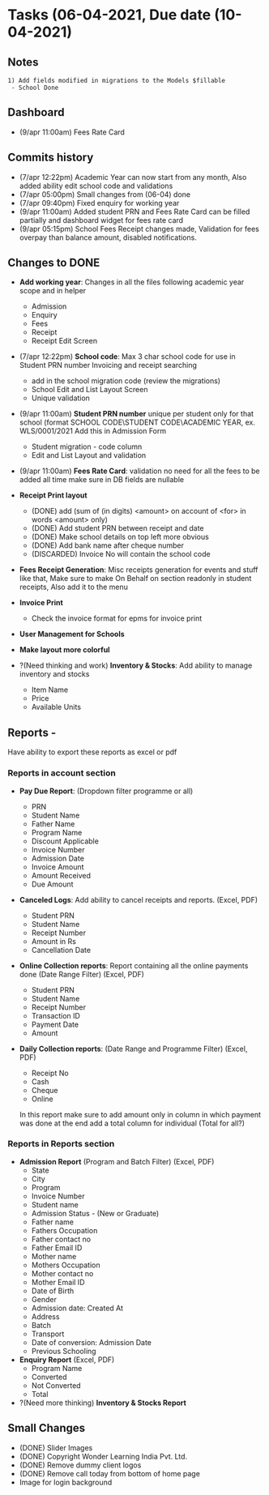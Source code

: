 # Tasks (06-04-2021, Due date (10-04-2021)

## Notes

```
1) Add fields modified in migrations to the Models $fillable
 - School Done

```

## Dashboard

-   (9/apr 11:00am) Fees Rate Card

## Commits history

-   (7/apr 12:22pm) Academic Year can now start from any month, Also added ability edit school code and validations
-   (7/apr 05:00pm) Small changes from (06-04) done
-   (7/apr 09:40pm) Fixed enquiry for working year
-   (9/apr 11:00am) Added student PRN and Fees Rate Card can be filled partially and dashboard widget for fees rate card
-   (9/apr 05:15pm) School Fees Receipt changes made, Validation for fees overpay than balance amount, disabled notifications.

## Changes to DONE

-   **Add working year**: Changes in all the files following academic year scope and in helper

    -   Admission
    -   Enquiry
    -   Fees
    -   Receipt
    -   Receipt Edit Screen

-   (7/apr 12:22pm) **School code**: Max 3 char school code for use in Student PRN number Invoicing and receipt searching

    -   add in the school migration code (review the migrations)
    -   School Edit and List Layout Screen
    -   Unique validation

-   (9/apr 11:00am) **Student PRN number** unique per student only for that school (format SCHOOL CODE\STUDENT CODE\ACADEMIC YEAR, ex. WLS/0001/2021 Add this in Admission Form

    -   Student migration - code column
    -   Edit and List Layout and validation

-   (9/apr 11:00am) **Fees Rate Card**: validation no need for all the fees to be added all time make sure in DB fields are nullable

-   **Receipt Print layout**

    -   (DONE) add (sum of (in digits) &lt;amount&gt; on account of &lt;for&gt; in words &lt;amount&gt; only)
    -   (DONE) Add student PRN between receipt and date
    -   (DONE) Make school details on top left more obvious
    -   (DONE) Add bank name after cheque number
    -   (DISCARDED) Invoice No will contain the school code

-   **Fees Receipt Generation**: Misc receipts generation for events and stuff like that, Make sure to make On Behalf on section readonly in student receipts, Also add it to the menu

-   **Invoice Print**

    -   Check the invoice format for epms for invoice print

-   **User Management for Schools**
-   **Make layout more colorful**

-   ?(Need thinking and work) **Inventory & Stocks**: Add ability to manage inventory and stocks
    -   Item Name
    -   Price
    -   Available Units

## Reports -

Have ability to export these reports as excel or pdf

### Reports in account section

-   **Pay Due Report**: (Dropdown filter programme or all)
    -   PRN
    -   Student Name
    -   Father Name
    -   Program Name
    -   Discount Applicable
    -   Invoice Number
    -   Admission Date
    -   Invoice Amount
    -   Amount Received
    -   Due Amount
-   **Canceled Logs**: Add ability to cancel receipts and reports. (Excel, PDF)
    -   Student PRN
    -   Student Name
    -   Receipt Number
    -   Amount in Rs
    -   Cancellation Date
-   **Online Collection reports**: Report containing all the online payments done (Date Range Filter) (Excel, PDF)
    -   Student PRN
    -   Student Name
    -   Receipt Number
    -   Transaction ID
    -   Payment Date
    -   Amount
-   **Daily Collection reports**: (Date Range and Programme Filter) (Excel, PDF)

    -   Receipt No
    -   Cash
    -   Cheque
    -   Online

    In this report make sure to add amount only in column in which payment was done at the end add a total column for individual (Total for all?)

### Reports in Reports section

-   **Admission Report** (Program and Batch Filter) (Excel, PDF)
    -   State
    -   City
    -   Program
    -   Invoice Number
    -   Student name
    -   Admission Status - (New or Graduate)
    -   Father name
    -   Fathers Occupation
    -   Father contact no
    -   Father Email ID
    -   Mother name
    -   Mothers Occupation
    -   Mother contact no
    -   Mother Email ID
    -   Date of Birth
    -   Gender
    -   Admission date: Created At
    -   Address
    -   Batch
    -   Transport
    -   Date of conversion: Admission Date
    -   Previous Schooling
-   **Enquiry Report** (Excel, PDF)
    -   Program Name
    -   Converted
    -   Not Converted
    -   Total
-   ?(Need more thinking) **Inventory & Stocks Report**

## Small Changes

-   (DONE) Slider Images
-   (DONE) Copyright Wonder Learning India Pvt. Ltd.
-   (DONE) Remove dummy client logos
-   (DONE) Remove call today from bottom of home page
-   Image for login background

